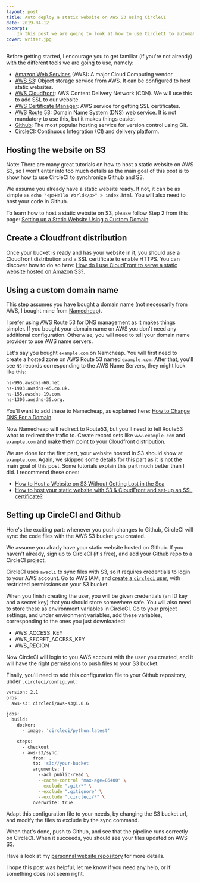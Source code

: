 ```yaml
---
layout: post
title: Auto deploy a static website on AWS S3 using CircleCI
date: 2019-04-12
excerpt:
    In this post we are going to look at how to use CircleCI to automatically deploy a static website hosted on AWS S3. AWS S3 is an easy and cheap way to host a static website, and combined with Cloudfront and Route 53 we can have a highly reliable and secure website. CircleCI is a continuous integration tool, which we will use with Github to push the code to AWS S3 at every commit.
cover: writer.jpg
---
```


Before getting started, I encourage you to get familiar (if you're not already) with the different tools we are going to use, namely:

- [Amazon Web Services](https://aws.amazon.com/) (AWS): A major Cloud Computing vendor
- [AWS S3](https://aws.amazon.com/s3/): Object storage service from AWS. It can be configured to host static websites.
- [AWS Cloudfront](https://aws.amazon.com/cloudfront): AWS Content Delivery Network (CDN). We will use this to add SSL to our website.
- [AWS Certificate Manager](https://aws.amazon.com/certificate-manager/): AWS service for getting SSL certificates.
- [AWS Route 53](https://aws.amazon.com/route53): Domain Name System (DNS) web service. It is not mandatory to use this, but it makes things easier.
- [Github](https://gitub.com): The most popular hosting service for version control using Git.
- [CircleCI](https://circleci.com/): Continuous Integration (CI) and delivery platform.

## Hosting the website on S3

Note: There are many great tutorials on how to host a static website on AWS S3, so I won't enter into too much details as the main goal of this post is to show how to use CircleCI to synchronize Github and S3.

We assume you already have a static website ready. If not, it can be as simple as `echo "<p>Hello World</p>" > index.html`. You will also need to host your code in Github.

To learn how to host a static website on S3, please follow Step 2 from this page: [Setting up a Static Website Using a Custom Domain](https://docs.aws.amazon.com/AmazonS3/latest/dev/website-hosting-custom-domain-walkthrough.html).

## Create a Cloudfront distribution

Once your bucket is ready and has your website in it, you should use a Cloudfront distribution and a SSL certificate to enable HTTPS. You can discover how to do so here: [How do I use CloudFront to serve a static website hosted on Amazon S3?](https://aws.amazon.com/premiumsupport/knowledge-center/cloudfront-serve-static-website/).

## Using a custom domain name

This step assumes you have bought a domain name (not necessarily from AWS, I bought mine from [Namecheap](https://www.namecheap.com/)).

I prefer using AWS Route 53 for DNS management as it makes things simpler. If you bought your domain name on AWS you don't need any additional configuration. Otherwise, you will need to tell your domain name provider to use AWS name servers.

Let's say you bought `example.com` on Namcheap. You will first need to create a hosted zone on AWS Route 53 named `example.com`. After that, you'll see `NS` records corresponding to the AWS Name Servers, they might look like this:

``` bash
ns-995.awsdns-60.net.
ns-1903.awsdns-45.co.uk.
ns-155.awsdns-19.com.
ns-1306.awsdns-35.org.
```

You'll want to add these to Namecheap, as explained here: [How to Change DNS For a Domain](https://www.namecheap.com/support/knowledgebase/article.aspx/767/10/how-to-change-dns-for-a-domain).

Now Namecheap will redirect to Route53, but you'll need to tell Route53 what to redirect the trafic to. Create record sets like `www.example.com` and `example.com` and make them point to your Cloudfront distribution.

We are done for the first part, your website hosted in S3 should show at `example.com`. Again, we skipped some details for this part as it is not the main goal of this post. Some tutorials explain this part much better than I did. I recommend these ones:

- [How to Host a Website on S3 Without Getting Lost in the Sea](https://medium.freecodecamp.org/how-to-host-a-website-on-s3-without-getting-lost-in-the-sea-e2b82aa6cd38)
- [How to host your static website with S3 & CloudFront and set-up an SSL certificate?](https://medium.com/devopslinks/how-to-host-your-static-website-with-s3-cloudfront-and-set-up-an-ssl-certificate-9ee48cd701f9)

## Setting up CircleCI and Github

Here's the exciting part: whenever you push changes to Github, CircleCI will sync the code files with the AWS S3 bucket you created.

We assume you alrady have your static website hosted on Github. If you haven't already, sign up to CircleCI (it's free), and add your Github repo to a CircleCI project.

CircleCI uses `awscli` to sync files with S3, so it requires credentials to login to your AWS account. Go to AWS IAM, and [create a `circleci` user](https://docs.aws.amazon.com/IAM/latest/UserGuide/id_users_create.html#id_users_create_cliwpsapi), with restricted permissions on your S3 bucket.

When you finish creating the user, you will be given credentials (an ID key and a secret key) that you should store somewhere safe. You will also need to store these as environment variables in CircleCI. Go to your project settings, and under environment variables, add these variables, corresponding to the ones you just downloaded:

- AWS_ACCESS_KEY
- AWS_SECRET_ACCESS_KEY
- AWS_REGION

Now CircleCI will login to you AWS account with the user you created, and it will have the right permissions to push files to your S3 bucket.

Finally, you'll need to add this configuration file to your Github repository, under `.circleci/config.yml`:

``` bash
version: 2.1
orbs:
  aws-s3: circleci/aws-s3@1.0.6

jobs:
  build:
    docker:
      - image: 'circleci/python:latest'

    steps:
      - checkout
      - aws-s3/sync:
          from: .
          to: 's3://your-bucket'
          arguments: |
            --acl public-read \
            --cache-control "max-age=86400" \
            --exclude ".git/*" \
            --exclude ".gitignore" \
            --exclude ".circleci/*" \
          overwrite: true
```

Adapt this configuration file to your needs, by changing the S3 bucket url, and modify the files to exclude by the sync command.

When that's done, push to Github, and see that the pipeline runs correctly on CircleCI. When it succeeds, you should see your files updated on AWS S3.

Have a look at my [personnal website repository](https://github.com/ericdaat/edaoud.com) for more details.

I hope this post was helpful, let me know if you need any help, or if something does not seem right.
